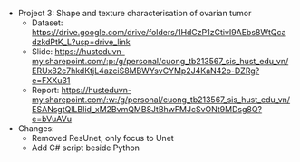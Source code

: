 + Project 3: Shape and texture characterisation of ovarian tumor
  - Dataset: https://drive.google.com/drive/folders/1HdCzP1zCtivI9AEbs8WtQcadzkdPtK_L?usp=drive_link
  - Slide: https://husteduvn-my.sharepoint.com/:p:/g/personal/cuong_tb213567_sis_hust_edu_vn/ERUx82c7hkdKtjL4azciS8MBWYsvCYMp2J4KaN42o-DZRg?e=FXXu31
  - Report: https://husteduvn-my.sharepoint.com/:w:/g/personal/cuong_tb213567_sis_hust_edu_vn/ESANsgtQlLBIid_xM2BvmQMB8JtBhwFMJcSvONt9MDsg8Q?e=bVuAVu
+ Changes:
  - Removed ResUnet, only focus to Unet
  - Add C# script beside Python
